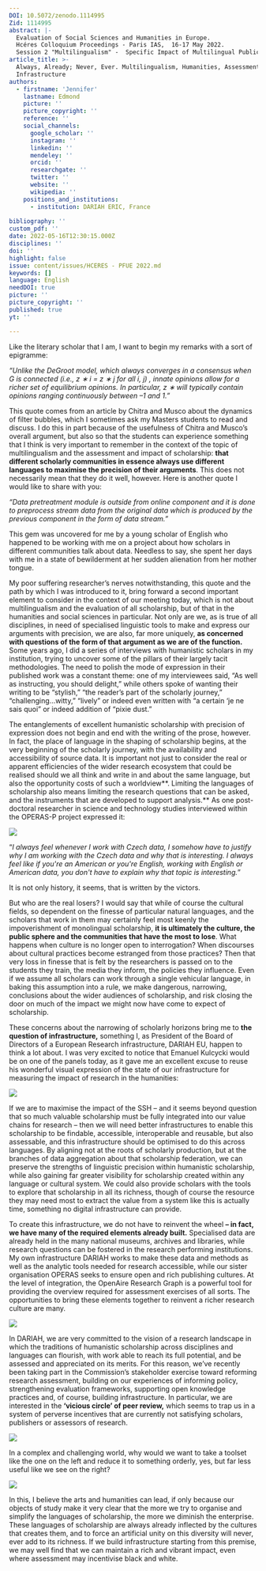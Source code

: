 ```yaml
---
DOI: 10.5072/zenodo.1114995
Zid: 1114995
abstract: |-
  Evaluation of Social Sciences and Humanities in Europe.
  Hcéres Colloquium Proceedings - Paris IAS,  16-17 May 2022.
  Session 2 "Multilingualism" -  Specific Impact of Multilingual Publication
article_title: >-
  Always, Already; Never, Ever. Multilingualism, Humanities, Assessment, and
  Infrastructure
authors:
  - firstname: 'Jennifer'
    lastname: Edmond
    picture: ''
    picture_copyright: ''
    reference: ''
    social_channels:
      google_scholar: ''
      instagram: ''
      linkedin: ''
      mendeley: ''
      orcid: ''
      researchgate: ''
      twitter: ''
      website: ''
      wikipedia: ''
    positions_and_institutions:
      - institution: DARIAH ERIC, France
    
bibliography: ''
custom_pdf: ''
date: 2022-05-16T12:30:15.000Z
disciplines: ''
doi: ''
highlight: false
issue: content/issues/HCERES - PFUE 2022.md
keywords: []
language: English
needDOI: true
picture: ''
picture_copyright: ''
published: true
yt: ''

---
```

Like the literary scholar that I am, I want to begin my remarks with a sort of epigramme:

_“Unlike the DeGroot model, which always converges in a consensus when G is connected (i.e., z ∗ i = z ∗ j for all i, j) , innate opinions allow for a richer set of equilibrium opinions. In particular, z ∗ will typically contain opinions ranging continuously between –1 and 1.”_

This quote comes from an article by Chitra and Musco about the dynamics of filter bubbles, which I sometimes ask my Masters students to read and discuss. I do this in part because of the usefulness of Chitra and Musco’s overall argument, but also so that the students can experience something that I think is very important to remember in the context of the topic of multilingualism and the assessment and impact of scholarship: **that different scholarly communities in essence always use different languages to maximise the precision of their arguments**. This does not necessarily mean that they do it well, however. Here is another quote I would like to share with you:

_“Data pretreatment module is outside from online component and it is done to preprocess stream data from the original data which is produced by the previous component in the form of data stream.”_

This gem was uncovered for me by a young scholar of English who happened to be working with me on a project about how scholars in different communities talk about data. Needless to say, she spent her days with me in a state of bewilderment at her sudden alienation from her mother tongue.

My poor suffering researcher’s nerves notwithstanding, this quote and the path by which I was introduced to it, bring forward a second important element to consider in the context of our meeting today, which is not about multilingualism and the evaluation of all scholarship, but of that in the humanities and social sciences in particular. Not only are we, as is true of all disciplines, in need of specialised linguistic tools to make and express our arguments with precision, we are also, far more uniquely, **as concerned with questions of the form of that argument as we are of the function.** Some years ago, I did a series of interviews with humanistic scholars in my institution, trying to uncover some of the pillars of their largely tacit methodologies. The need to polish the mode of expression in their published work was a constant theme: one of my interviewees said, “As well as instructing, you should delight,” while others spoke of wanting their writing to be “stylish,” “the reader’s part of the scholarly journey,” “challenging…witty,” “lively” or indeed even written with “a certain ‘je ne sais quoi” or indeed addition of “pixie dust.”

The entanglements of excellent humanistic scholarship with precision of expression does not begin and end with the writing of the prose, however. In fact, the place of language in the shaping of scholarship begins, at the very beginning of the scholarly journey, with the availability and accessibility of source data. It is important not just to consider the real or apparent efficiencies of the wider research ecosystem that could be realised should we all think and write in and about the same language, but also the opportunity costs of such a worldview**. Limiting the languages of scholarship also means limiting the research questions that can be asked, and the instruments that are developed to support analysis.** As one post-doctoral researcher in science and technology studies interviewed within the OPERAS-P project expressed it:

![](/2-1-2_1.png)

“_I always feel whenever I work with Czech data, I somehow have to justify why I am working with the Czech data and why that is interesting. I always feel like if you're an American or you're English, working with English or American data, you don't have to explain why that topic is interesting._”

It is not only history, it seems, that is written by the victors.

But who are the real losers? I would say that while of course the cultural fields, so dependent on the finesse of particular natural languages, and the scholars that work in them may certainly feel most keenly the impoverishment of monolingual scholarship, **it is ultimately the culture, the public sphere and the communities that have the most to lose**. What happens when culture is no longer open to interrogation? When discourses about cultural practices become estranged from those practices? Then that very loss in finesse that is felt by the researchers is passed on to the students they train, the media they inform, the policies they influence. Even if we assume all scholars can work through a single vehicular language, in baking this assumption into a rule, we make dangerous, narrowing, conclusions about the wider audiences of scholarship, and risk closing the door on much of the impact we might now have come to expect of scholarship.

These concerns about the narrowing of scholarly horizons bring me to **the question of infrastructure,** something I, as President of the Board of Directors of a European Research infrastructure, DARIAH EU, happen to think a lot about. I was very excited to notice that Emanuel Kulcycki would be on one of the panels today, as it gave me an excellent excuse to reuse his wonderful visual expression of the state of our infrastructure for measuring the impact of research in the humanities:

![](/2-1-2_2.png)

If we are to maximise the impact of the SSH – and it seems beyond question that so much valuable scholarship must be fully integrated into our value chains for research – then we will need better infrastructures to enable this scholarship to be findable, accessible, interoperable and reusable, but also assessable, and this infrastructure should be optimised to do this across languages. By aligning not at the roots of scholarly production, but at the branches of data aggregation about that scholarship federation, we can preserve the strengths of linguistic precision within humanistic scholarship, while also gaining far greater visibility for scholarship created within any language or cultural system. We could also provide scholars with the tools to explore that scholarship in all its richness, though of course the resource they may need most to extract the value from a system like this is actually time, something no digital infrastructure can provide.

To create this infrastructure, we do not have to reinvent the wheel **– in fact, we have many of the required elements already built.** Specialised data are already held in the many national museums, archives and libraries, while research questions can be fostered in the research performing institutions. My own infrastructure DARIAH works to make these data and methods as well as the analytic tools needed for research accessible, while our sister organisation OPERAS seeks to ensure open and rich publishing cultures. At the level of integration, the OpenAire Research Graph is a powerful tool for providing the overview required for assessment exercises of all sorts. The opportunities to bring these elements together to reinvent a richer research culture are many.

![](/2-1-2_3.png)

In DARIAH, we are very committed to the vision of a research landscape in which the traditions of humanistic scholarship across disciplines and languages can flourish, with work able to reach its full potential, and be assessed and appreciated on its merits. For this reason, we’ve recently been taking part in the Commission’s stakeholder exercise toward reforming research assessment, building on our experiences of informing policy, strengthening evaluation frameworks, supporting open knowledge practices and, of course, building infrastructure. In particular, we are interested in the **‘vicious circle’ of peer review,** which seems to trap us in a system of perverse incentives that are currently not satisfying scholars, publishers or assessors of research.

![](/2-1-2_4.png)

In a complex and challenging world, why would we want to take a toolset like the one on the left and reduce it to something orderly, yes, but far less useful like we see on the right?

![](/2-1-1_56.PNG)

In this, I believe the arts and humanities can lead, if only because our objects of study make it very clear that the more we try to organise and simplify the languages of scholarship, the more we diminish the enterprise. These languages of scholarship are always already inflected by the cultures that creates them, and to force an artificial unity on this diversity will never, ever add to its richness. If we build infrastructure starting from this premise, we may well find that we can maintain a rich and vibrant impact, even where assessment may incentivise black and white.